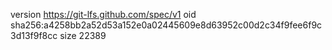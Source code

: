 version https://git-lfs.github.com/spec/v1
oid sha256:a4258bb2a52d53a152e0a02445609e8d63952c00d2c34f9fee6f9c3d13f9f8cc
size 22389
